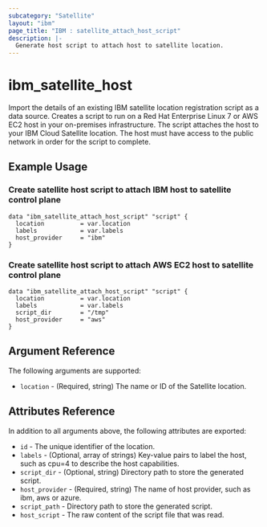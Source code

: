 ```yaml
---
subcategory: "Satellite"
layout: "ibm"
page_title: "IBM : satellite_attach_host_script"
description: |-
  Generate host script to attach host to satellite location.
---
```


# ibm\_satellite_host

Import the details of an existing IBM satellite location registration script as a data source. Creates a script to run on a Red Hat Enterprise Linux 7 or AWS EC2 host in your on-premises infrastructure. The script attaches the host to your IBM Cloud Satellite location. The host must have access to the public network in order for the script to complete.

## Example Usage

###  Create satellite host script to attach IBM host to satellite control plane

```hcl
data "ibm_satellite_attach_host_script" "script" {
  location          = var.location
  labels            = var.labels
  host_provider     = "ibm"
}
```

###  Create satellite host script to attach AWS EC2 host to satellite control plane

```hcl
data "ibm_satellite_attach_host_script" "script" {
  location          = var.location
  labels            = var.labels
  script_dir        = "/tmp"
  host_provider     = "aws"
}
```

## Argument Reference

The following arguments are supported:

* `location` - (Required, string) The name or ID of the Satellite location.

## Attributes Reference

In addition to all arguments above, the following attributes are exported:

* `id` - The unique identifier of the location.
* `labels` - (Optional, array of strings) Key-value pairs to label the host, such as cpu=4 to describe the host capabilities.
* `script_dir` - (Optional, string) Directory path to store the generated script.
* `host_provider` - (Required, string) The name of host provider, such as ibm, aws or azure.
* `script_path` -  Directory path to store the generated script.
* `host_script` -  The raw content of the script file that was read.

